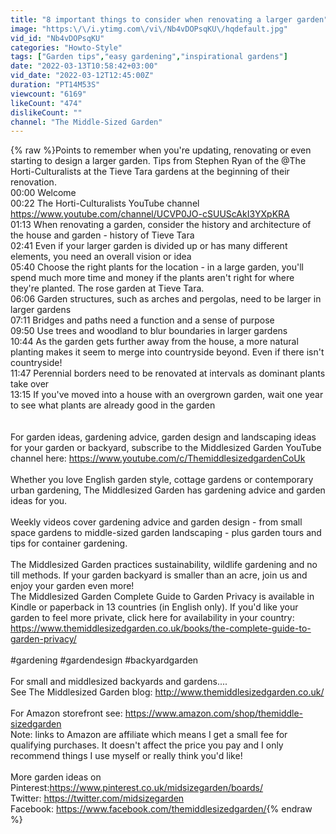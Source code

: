 ```yaml
---
title: "8 important things to consider when renovating a larger garden"
image: "https:\/\/i.ytimg.com\/vi\/Nb4vDOPsqKU\/hqdefault.jpg"
vid_id: "Nb4vDOPsqKU"
categories: "Howto-Style"
tags: ["Garden tips","easy gardening","inspirational gardens"]
date: "2022-03-13T10:58:42+03:00"
vid_date: "2022-03-12T12:45:00Z"
duration: "PT14M53S"
viewcount: "6169"
likeCount: "474"
dislikeCount: ""
channel: "The Middle-Sized Garden"
---
```

{% raw %}Points to remember when you're updating, renovating or even starting to design a larger garden. Tips from Stephen Ryan of the @The Horti-Culturalists at the Tieve Tara gardens at the beginning of their renovation.<br />00:00 Welcome<br />00:22 The Horti-Culturalists YouTube channel <a rel="nofollow" target="blank" href="https://www.youtube.com/channel/UCVP0JO-cSUUScAkI3YXpKRA">https://www.youtube.com/channel/UCVP0JO-cSUUScAkI3YXpKRA</a><br />01:13 When renovating a garden, consider the history and architecture of the house and garden - history of Tieve Tara<br />02:41 Even if your larger garden is divided up or has many different elements, you need an overall vision or idea<br />05:40 Choose the right plants for the location - in a large garden, you'll spend much more time and money if the plants aren't right for where they're planted. The rose garden at Tieve Tara.<br />06:06 Garden structures, such as arches and pergolas, need to be larger in larger gardens<br />07:11 Bridges and paths need a function and a sense of purpose<br />09:50 Use trees and woodland to blur boundaries in larger gardens<br />10:44 As the garden gets further away from the house, a more natural planting makes it seem to merge into countryside beyond. Even if there isn't countryside!<br />11:47 Perennial borders need to be renovated at intervals as dominant plants take over<br />13:15 If you've moved into a house with an overgrown garden, wait one year to see what plants are already good in the garden<br /><br /><br />For garden ideas, gardening advice, garden design and landscaping ideas for your garden or backyard, subscribe to the Middlesized Garden YouTube channel here: <a rel="nofollow" target="blank" href="https://www.youtube.com/c/ThemiddlesizedgardenCoUk">https://www.youtube.com/c/ThemiddlesizedgardenCoUk</a><br /><br />Whether you love English garden style, cottage gardens or contemporary urban gardening, The Middlesized Garden has gardening advice and garden ideas for you.<br /><br />Weekly videos cover gardening advice and garden design  - from small space gardens to middle-sized garden landscaping - plus garden tours and tips for container gardening. <br /><br />The Middlesized Garden practices sustainability, wildlife gardening and no till methods. If your garden backyard is smaller than an acre, join us and enjoy your garden even more!<br />The Middlesized Garden Complete Guide to Garden Privacy is available in Kindle or paperback in 13 countries (in English only). If you'd like your garden to feel more private, click here for availability in your country: <a rel="nofollow" target="blank" href="https://www.themiddlesizedgarden.co.uk/books/the-complete-guide-to-garden-privacy/">https://www.themiddlesizedgarden.co.uk/books/the-complete-guide-to-garden-privacy/</a><br /><br />#gardening #gardendesign #backyardgarden<br /><br />For small and middlesized backyards and gardens....<br />See The Middlesized Garden blog: <a rel="nofollow" target="blank" href="http://www.themiddlesizedgarden.co.uk/">http://www.themiddlesizedgarden.co.uk/</a><br /><br />For Amazon storefront see: <a rel="nofollow" target="blank" href="https://www.amazon.com/shop/themiddle-sizedgarden">https://www.amazon.com/shop/themiddle-sizedgarden</a><br />Note: links to Amazon are affiliate which means I get a small fee for qualifying purchases. It doesn't affect the price you pay and I only recommend things I use myself or really think you'd like!<br /><br />More garden ideas on Pinterest:<a rel="nofollow" target="blank" href="https://www.pinterest.co.uk/midsizegarden/boards/">https://www.pinterest.co.uk/midsizegarden/boards/</a> <br />Twitter: <a rel="nofollow" target="blank" href="https://twitter.com/midsizegarden">https://twitter.com/midsizegarden</a><br />Facebook: <a rel="nofollow" target="blank" href="https://www.facebook.com/themiddlesizedgarden/">https://www.facebook.com/themiddlesizedgarden/</a>{% endraw %}
